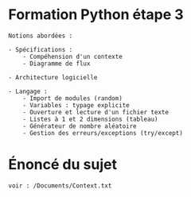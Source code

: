 # Formation Python étape 3

    Notions abordées :
    
    - Spécifications :
        - Compéhension d'un contexte
        - Diagramme de flux
      
    - Architecture logicielle

    - Langage :
        - Import de modules (random)
        - Variables : typage explicite
        - Ouverture et lecture d'un fichier texte
        - Listes à 1 et 2 dimensions (tableau)
        - Générateur de nombre aléatoire
        - Gestion des erreurs/exceptions (try/except)

# Énoncé du sujet

    voir : /Documents/Context.txt
